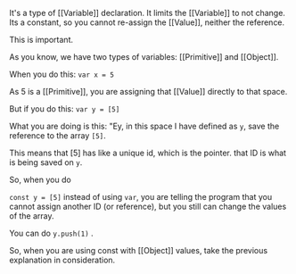 It's a type of [[Variable]] declaration. It limits the [[Variable]] to not change. Its a constant, so you cannot re-assign the [[Value]], neither the reference.

This is important. 

As you know, we have two types of variables: [[Primitive]] and [[Object]].

When you do this:
`var x = 5`

As 5 is a [[Primitive]], you are assigning that [[Value]] directly to that space.

But if you do this:
``var y = [5]``

What you are doing is this: "Ey, in this space I have defined as `y`, save the reference to the array `[5]`. 

This means that [5] has like a unique id, which is the pointer. that ID is what is being saved on ``y``.

So, when you do

`const y = [5]` instead of using `var`, you are telling the program that you cannot assign another ID (or reference), but you still can change the values of the array.

You can do ``y.push(1)`` . 

So, when you are using const with [[Object]] values, take the previous explanation in consideration.
